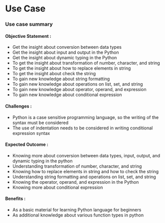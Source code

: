 # Use Case
### Use case summary 
#### Objective Statement :
* Get the insight about conversion between data types
* Get the insight about input and output in the Python
* Get the insight about dynamic typing in the Python
* To get the insight about transformation of number, character, and string
* To get the insight about how to replace elements in string
* To get the insight about check the string
* To gain new knowledge about string formatting
* To gain new knowledge about operations on list, set, and string
* To gain new knowledge about operator, operand, and expression
* To gain new knowledge about conditional expression

#### Challenges :
* Python is a case sensitive programming language, so the writing of the syntax must be considered
* The use of indentation needs to be considered in writing conditional expression syntax

#### Expected Outcome :
* Knowing more about conversion between data types, input, output, and dynamic typing in the python
* Understanding transformation of number, character, and string
* Knowing how to replace elements in string and how to check the string
* Understanding  string formatting and operations on list, set, and string
* Knowing the operator, operand, and expression in the Python
* Knowing more about conditional expression

#### Benefits :
* As a basic material for learning Python language for beginners
* As additional knowledge about various function types in python
